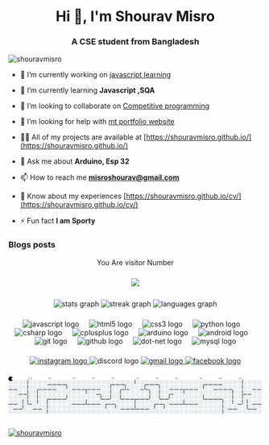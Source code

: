 <h1 align="center">Hi 👋, I'm Shourav Misro</h1>
<h3 align="center">A CSE student from Bangladesh</h3>

<p align="left"> <img src="https://komarev.com/ghpvc/?username=shouravmisro&label=Profile%20views&color=0e75b6&style=flat" alt="shouravmisro" /> </p>



- 🔭 I’m currently working on [javascript learning](https://github.com/shouravmisro/javascript_learning)

- 🌱 I’m currently learning **Javascript ,SQA**

- 👯 I’m looking to collaborate on [Competitive programming](https://github.com/shouravmisro/Competitive-programming)

- 🤝 I’m looking for help with [mt portfolio website](https://github.com/shouravmisro/shouravmisro.github.io)

- 👨‍💻 All of my projects are available at [https://shouravmisro.github.io/](https://shouravmisro.github.io/)

- 💬 Ask me about **Arduino, Esp 32**

- 📫 How to reach me **misroshourav@gmail.com**

- 📄 Know about my experiences [https://shouravmisro.github.io/cv/](https://shouravmisro.github.io/cv/)

- ⚡ Fun fact **I am Sporty**

### Blogs posts
<!-- BLOG-POST-LIST:START -->
<!-- BLOG-POST-LIST:END -->
<p align="center">You Are visitor Number</p>

###

<div align="center">
  <img src="https://profile-counter.glitch.me/shouravmisro/count.svg?"  />
</div>

###

<div align="center">
  <img src="https://github-readme-stats.vercel.app/api?username=shouravmisro&hide_title=false&hide_rank=false&show_icons=true&include_all_commits=true&count_private=true&disable_animations=false&theme=codeSTACKr&locale=en&hide_border=false" height="150" alt="stats graph"  />
  <img src="https://streak-stats.demolab.com?user=shouravmisro&locale=en&mode=daily&theme=codeSTACKr&hide_border=false&border_radius=5" height="150" alt="streak graph"  />
  <img src="https://github-readme-stats.vercel.app/api/top-langs?username=shouravmisro&locale=en&hide_title=false&layout=compact&card_width=320&langs_count=5&theme=codeSTACKr&hide_border=false" height="150" alt="languages graph"  />
</div>

###

<div align="center">
  <img src="https://cdn.jsdelivr.net/gh/devicons/devicon/icons/javascript/javascript-original.svg" height="30" alt="javascript logo"  />
  <img width="12" />
  <img src="https://cdn.jsdelivr.net/gh/devicons/devicon/icons/html5/html5-original.svg" height="30" alt="html5 logo"  />
  <img width="12" />
  <img src="https://cdn.jsdelivr.net/gh/devicons/devicon/icons/css3/css3-original.svg" height="30" alt="css3 logo"  />
  <img width="12" />
  <img src="https://cdn.jsdelivr.net/gh/devicons/devicon/icons/python/python-original.svg" height="30" alt="python logo"  />
  <img width="12" />
  <img src="https://cdn.jsdelivr.net/gh/devicons/devicon/icons/csharp/csharp-original.svg" height="30" alt="csharp logo"  />
  <img width="12" />
  <img src="https://cdn.jsdelivr.net/gh/devicons/devicon/icons/cplusplus/cplusplus-original.svg" height="30" alt="cplusplus logo"  />
  <img width="12" />
  <img src="https://cdn.jsdelivr.net/gh/devicons/devicon/icons/arduino/arduino-original.svg" height="30" alt="arduino logo"  />
  <img width="12" />
  <img src="https://cdn.jsdelivr.net/gh/devicons/devicon/icons/android/android-original.svg" height="30" alt="android logo"  />
  <img width="12" />
  <img src="https://cdn.jsdelivr.net/gh/devicons/devicon/icons/git/git-original.svg" height="30" alt="git logo"  />
  <img width="12" />
  <img src="https://cdn.jsdelivr.net/gh/devicons/devicon/icons/github/github-original.svg" height="30" alt="github logo"  />
  <img width="12" />
  <img src="https://cdn.jsdelivr.net/gh/devicons/devicon/icons/dot-net/dot-net-original.svg" height="30" alt="dot-net logo"  />
  <img width="12" />
  <img src="https://cdn.jsdelivr.net/gh/devicons/devicon/icons/mysql/mysql-original.svg" height="30" alt="mysql logo"  />
</div>

###

<div align="center">
  <a href="https://www.instagram.com/tales_of_srv/" target="_blank">
    <img src="https://img.shields.io/static/v1?message=Instagram&logo=instagram&label=&color=E4405F&logoColor=white&labelColor=&style=for-the-badge" height="35" alt="instagram logo"  />
  </a>
  <img src="https://img.shields.io/static/v1?message=Discord&logo=discord&label=&color=7289DA&logoColor=white&labelColor=&style=for-the-badge" height="35" alt="discord logo"  />
  <a href="misroshourav@gmail.com" target="_blank">
    <img src="https://img.shields.io/static/v1?message=Gmail&logo=gmail&label=&color=D14836&logoColor=white&labelColor=&style=for-the-badge" height="35" alt="gmail logo"  />
  </a>
  <a href="www.facebook.com/shourav.05" target="_blank">
    <img src="https://img.shields.io/static/v1?message=Facebook&logo=facebook&label=&color=1877F2&logoColor=white&labelColor=&style=for-the-badge" height="35" alt="facebook logo"  />
  </a>
</div>

###

<picture>
  <source media="(prefers-color-scheme: dark)" srcset="https://raw.githubusercontent.com/shouravmisro/shouravmisro/output/pacman-contribution-graph-dark.svg">
  <source media="(prefers-color-scheme: light)" srcset="https://raw.githubusercontent.com/shouravmisro/shouravmisro/output/pacman-contribution-graph.svg">
  <img alt="pacman contribution graph" src="https://raw.githubusercontent.com/shouravmisro/shouravmisro/output/pacman-contribution-graph.svg">
</picture>

###

<p align="left"> <a href="https://github.com/ryo-ma/github-profile-trophy"><img src="https://github-profile-trophy.vercel.app/?username=shouravmisro" alt="shouravmisro" /></a> </p>

